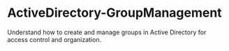 # ActiveDirectory-GroupManagement
Understand how to create and manage groups in Active Directory for access control and organization.

